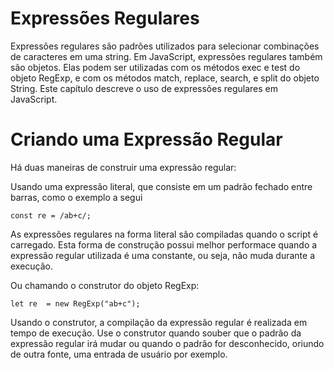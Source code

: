# Expressões Regulares

Expressões regulares são padrões utilizados para selecionar combinações de caracteres em uma string. Em JavaScript, expressões regulares também são objetos. Elas podem ser utilizadas com os métodos exec e test do objeto RegExp, e com os métodos match, replace, search, e split do objeto String. Este capítulo descreve o uso de expressões regulares em JavaScript.

# Criando uma Expressão Regular

Há duas maneiras de construir uma expressão regular:

Usando uma expressão literal, que consiste em um padrão fechado entre barras, como o exemplo a segui

```
const re = /ab+c/;
```

As expressões regulares na forma literal são compiladas quando o script é carregado. Esta forma de construção possui melhor performace quando a expressão regular utilizada é uma constante, ou seja, não muda durante a execução.

Ou chamando o construtor do objeto RegExp:

```
let re  = new RegExp("ab+c");
```

Usando o construtor, a compilação da expressão regular é realizada em tempo de execução. Use o construtor quando souber que o padrão da expressão regular irá mudar ou quando o padrão for desconhecido, oriundo de outra fonte, uma entrada de usuário por exemplo.